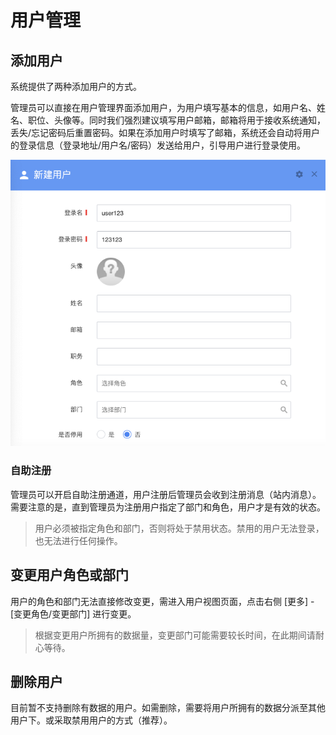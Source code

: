 # 用户管理

## 添加用户



系统提供了两种添加用户的方式。

管理员可以直接在用户管理界面添加用户，为用户填写基本的信息，如用户名、姓名、职位、头像等。同时我们强烈建议填写用户邮箱，邮箱将用于接收系统通知，丢失/忘记密码后重置密码。如果在添加用户时填写了邮箱，系统还会自动将用户的登录信息（登录地址/用户名/密码）发送给用户，引导用户进行登录使用。

![](../images/D3DFB7F1-0CE2-408F-A5B7-FE41CEE8DB5F.png)



### 自助注册

管理员可以开启自助注册通道，用户注册后管理员会收到注册消息（站内消息）。需要注意的是，直到管理员为注册用户指定了部门和角色，用户才是有效的状态。



> 用户必须被指定角色和部门，否则将处于禁用状态。禁用的用户无法登录，也无法进行任何操作。



## 变更用户角色或部门

用户的角色和部门无法直接修改变更，需进入用户视图页面，点击右侧 [更多] - [变更角色/变更部门] 进行变更。

> 根据变更用户所拥有的数据量，变更部门可能需要较长时间，在此期间请耐心等待。



## 删除用户

目前暂不支持删除有数据的用户。如需删除，需要将用户所拥有的数据分派至其他用户下。或采取禁用用户的方式（推荐）。

